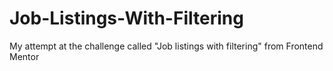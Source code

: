 # Job-Listings-With-Filtering
My attempt at the challenge called "Job listings with filtering" from Frontend Mentor
